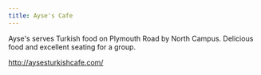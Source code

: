```yaml
---
title: Ayse's Cafe
---
```

Ayse's serves Turkish food on Plymouth Road by North Campus.
Delicious food and excellent seating for a group.

http://aysesturkishcafe.com/
